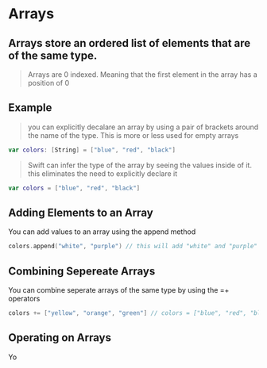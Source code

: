# Arrays
## Arrays store an ordered list of elements that are of the same type. 
> Arrays are 0 indexed. Meaning that the first element in the array has a position of 0

## Example

> you can explicitly decalare an array by using a pair of brackets around the name of the type. This is more or less used for empty arrays

 ``` swift
 var colors: [String] = ["blue", "red", "black"]
 ```
 > Swift can infer the type of the array by seeing the values inside of it. this eliminates the need to explicitly declare it

 ``` swift
 var colors = ["blue", "red", "black"]
 ```
 ## Adding Elements to an Array
 You can add values to an array using the append method
 
 ``` swift
 colors.append("white", "purple") // this will add "white" and "purple" to the end of the colors array
 ```
## Combining Sepereate Arrays
You can combine seperate arrays of the same type by using the =+ operators

``` swift
colors += ["yellow", "orange", "green"] // colors = ["blue", "red", "black", "white", "purple", "yellow", "orange", "green"]
```

## Operating on Arrays

Yo



